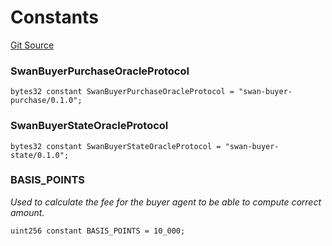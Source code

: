 # Constants
[Git Source](https://github.com/firstbatchxyz/swan-contracts/blob/9405ff2bcd559928c6612c334c22d32bfecae969/src/Swan.sol)

### SwanBuyerPurchaseOracleProtocol

```solidity
bytes32 constant SwanBuyerPurchaseOracleProtocol = "swan-buyer-purchase/0.1.0";
```

### SwanBuyerStateOracleProtocol

```solidity
bytes32 constant SwanBuyerStateOracleProtocol = "swan-buyer-state/0.1.0";
```

### BASIS_POINTS
*Used to calculate the fee for the buyer agent to be able to compute correct amount.*


```solidity
uint256 constant BASIS_POINTS = 10_000;
```

